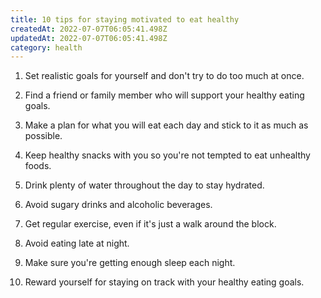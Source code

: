 ```yaml
---
title: 10 tips for staying motivated to eat healthy
createdAt: 2022-07-07T06:05:41.498Z
updatedAt: 2022-07-07T06:05:41.498Z
category: health
---
```


1. Set realistic goals for yourself and don't try to do too much at once.

2. Find a friend or family member who will support your healthy eating goals.

3. Make a plan for what you will eat each day and stick to it as much as possible.

4. Keep healthy snacks with you so you're not tempted to eat unhealthy foods.

5. Drink plenty of water throughout the day to stay hydrated.

6. Avoid sugary drinks and alcoholic beverages.

7. Get regular exercise, even if it's just a walk around the block.

8. Avoid eating late at night.

9. Make sure you're getting enough sleep each night.

10. Reward yourself for staying on track with your healthy eating goals.
